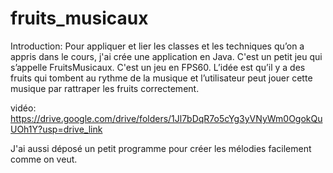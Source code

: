 # fruits_musicaux

Introduction:
Pour appliquer et lier les classes et les techniques qu’on a appris dans le cours, j'ai crée une application en Java. 
C'est un petit jeu qui s’appelle FruitsMusicaux. C'est un jeu en FPS60.
L’idée est qu’il y a des fruits qui tombent au rythme de la musique et l’utilisateur peut jouer cette musique par rattraper les fruits correctement.

vidéo: https://drive.google.com/drive/folders/1Jl7bDqR7o5cYg3yVNyWm0OgokQuUOh1Y?usp=drive_link

J'ai aussi déposé un petit programme pour créer les mélodies facilement comme on veut.
